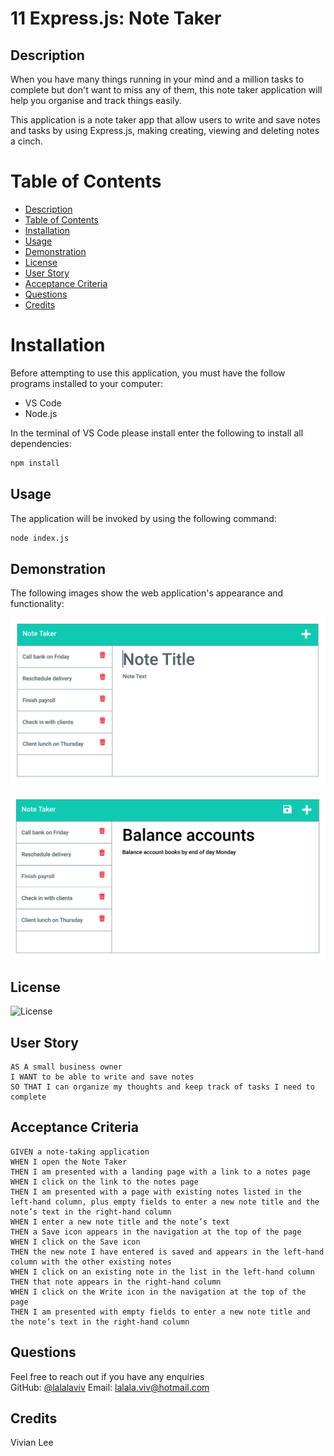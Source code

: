 # 11 Express.js: Note Taker

## Description
When you have many things running in your mind and a million tasks to complete but don't want to miss any of them, this note taker application will help you organise and track things easily. 

This application is a note taker app that allow users to write and save notes and tasks by using Express.js, making creating, viewing and deleting notes a cinch. 

# Table of Contents
  - [Description](#description)
  - [Table of Contents](#table-of-contents)
  - [Installation](#installation)
  - [Usage](#usage)
  - [Demonstration](#demonstration)
  - [License](#license)
  - [User Story](#user-story)
  - [Acceptance Criteria](#acceptance-criteria)
  - [Questions](#questions)
  - [Credits](#credits)

# Installation 
  Before attempting to use this application, you must have the follow programs installed to your computer: 

  - VS Code
  - Node.js
  
  In the terminal of VS Code please install enter the following to install all dependencies: 
  ```bash
  npm install
  ```


## Usage
  The application will be invoked by using the following command:

  ```bash
  node index.js
  ```


## Demonstration

The following images show the web application's appearance and functionality:

![Existing notes are listed in the left-hand column with empty fields on the right-hand side for the new note’s title and text.](./Assets/11-express-homework-demo-01.png)

![Note titled “Balance accounts” reads, “Balance account books by end of day Monday,” with other notes listed on the left.](./Assets/11-express-homework-demo-02.png)


## License 
  ![License](https://img.shields.io/github/license/lalalaviv/Note-Taker)


## User Story

```
AS A small business owner
I WANT to be able to write and save notes
SO THAT I can organize my thoughts and keep track of tasks I need to complete
```


## Acceptance Criteria

```
GIVEN a note-taking application
WHEN I open the Note Taker
THEN I am presented with a landing page with a link to a notes page
WHEN I click on the link to the notes page
THEN I am presented with a page with existing notes listed in the left-hand column, plus empty fields to enter a new note title and the note’s text in the right-hand column
WHEN I enter a new note title and the note’s text
THEN a Save icon appears in the navigation at the top of the page
WHEN I click on the Save icon
THEN the new note I have entered is saved and appears in the left-hand column with the other existing notes
WHEN I click on an existing note in the list in the left-hand column
THEN that note appears in the right-hand column
WHEN I click on the Write icon in the navigation at the top of the page
THEN I am presented with empty fields to enter a new note title and the note’s text in the right-hand column
```


## Questions
  Feel free to reach out if you have any enquiries
  <br/>
  GitHub: [@lalalaviv](https://github.com/lalalaviv)
  Email: lalala.viv@hotmail.com


## Credits
  Vivian Lee
